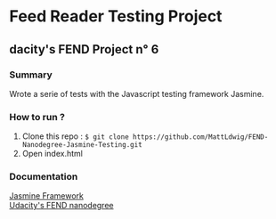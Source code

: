 # Feed Reader Testing Project
## dacity's FEND Project n° 6

### Summary

Wrote a serie of tests with the Javascript testing framework Jasmine.

### How to run ?

1. Clone this repo :
`$ git clone https://github.com/MattLdwig/FEND-Nanodegree-Jasmine-Testing.git`
2. Open index.html


### Documentation

[Jasmine Framework](https://jasmine.github.io/)  
[Udacity's FEND nanodegree](https://www.udacity.com/course/front-end-web-developer-nanodegree--nd001)  
